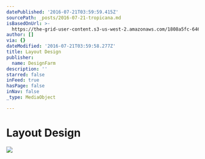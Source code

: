 ```yaml
---
datePublished: '2016-07-21T03:59:59.415Z'
sourcePath: _posts/2016-07-21-tropicana.md
isBasedOnUrl: >-
  https://the-grid-user-content.s3-us-west-2.amazonaws.com/1808a5fc-6468-4bd5-8ae1-d19e9a7ca8a2.jpg
author: []
via: {}
dateModified: '2016-07-21T03:59:58.277Z'
title: Layout Design
publisher:
  name: DesignFarm
description: ''
starred: false
inFeed: true
hasPage: false
inNav: false
_type: MediaObject

---
```

# Layout Design
![](https://imgflo.herokuapp.com/graph/vahj1ThiexotieMo/737e82f2d0b8d3d01526668a6daeef8f/croprotate.jpg?cropheight=2549&cropwidth=3093&degrees=0&input=https%3A%2F%2Fthe-grid-user-content.s3-us-west-2.amazonaws.com%2F1808a5fc-6468-4bd5-8ae1-d19e9a7ca8a2.jpg&x=103&y=0)